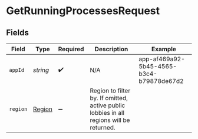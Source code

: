 # GetRunningProcessesRequest


## Fields

| Field                                                                                   | Type                                                                                    | Required                                                                                | Description                                                                             | Example                                                                                 |
| --------------------------------------------------------------------------------------- | --------------------------------------------------------------------------------------- | --------------------------------------------------------------------------------------- | --------------------------------------------------------------------------------------- | --------------------------------------------------------------------------------------- |
| `appId`                                                                                 | *string*                                                                                | :heavy_check_mark:                                                                      | N/A                                                                                     | app-af469a92-5b45-4565-b3c4-b79878de67d2                                                |
| `region`                                                                                | [Region](../../Models/Shared/Region.md)                                                 | :heavy_minus_sign:                                                                      | Region to filter by. If omitted, active public lobbies in all regions will be returned. |                                                                                         |